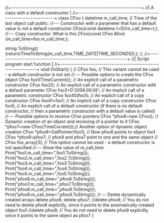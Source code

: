 //+------------------------------------------------------------------+ 
//| A class with a default constructor                               | 
//+------------------------------------------------------------------+ 
class CFoo 
  { 
    datetime m_call_time;     // Time of the last object call 
  public: 
  //--- Constructor with a parameter that has a default value is not a default constructor 
    CFoo(const datetime t=0){m_call_time=t;}; 
  //--- Copy constructor: What is this 
    CFoo(const CFoo &foo){m_call_time=foo.m_call_time;}; 
  
   string ToString(){return(TimeToString(m_call_time,TIME_DATE|TIME_SECONDS));}; 
  }; 
//+------------------------------------------------------------------+ 
//| Script program start function                                    | 
//+------------------------------------------------------------------+ 
void OnStart() 
  { 
// CFoo foo; // This variant cannot be used - a default constructor is not set 
//--- Possible options to create the CFoo object 
   CFoo foo1(TimeCurrent());     // An explicit call of a parametric constructor 
   CFoo foo2();                  // An explicit call of a parametric constructor with a default parameter 
   CFoo foo3=D'2009.09.09';      // An implicit call of a parametric constructor 
   CFoo foo40(foo1);             // An explicit call of a copy constructor 
   CFoo foo41=foo1;              // An implicit call of a copy constructor 
   CFoo foo5;                    // An explicit call of a default constructor (if there is no default constructor, 
                                 // then a parametric constructor with a default value is called) 
//--- Possible options to receive CFoo pointers 
   CFoo *pfoo6=new CFoo();       // Dynamic creation of an object and receiving of a pointer to it 
   CFoo *pfoo7=new CFoo(TimeCurrent());// Another option of dynamic object creation 
   CFoo *pfoo8=GetPointer(foo1); // Now pfoo8 points to object foo1 
   CFoo *pfoo9=pfoo7;            // pfoo9 and pfoo7 point to one and the same object 
   // CFoo foo_array[3];         // This option cannot be used - a default constructor is not specified 
//--- Show the value of m_call_time 
   Print("foo1.m_call_time=",foo1.ToString()); 
   Print("foo2.m_call_time=",foo2.ToString()); 
   Print("foo3.m_call_time=",foo3.ToString()); 
   Print("foo4.m_call_time=",foo4.ToString()); 
   Print("foo5.m_call_time=",foo5.ToString()); 
   Print("pfoo6.m_call_time=",pfoo6.ToString()); 
   Print("pfoo7.m_call_time=",pfoo7.ToString()); 
   Print("pfoo8.m_call_time=",pfoo8.ToString()); 
   Print("pfoo9.m_call_time=",pfoo9.ToString()); 
//--- Delete dynamically created arrays 
   delete pfoo6; 
   delete pfoo7; 
   //delete pfoo8;  // You do not need to delete pfoo8 explicitly, since it points to the automatically created object foo1 
   //delete pfoo9;  // You do not need to delete pfoo9 explicitly. since it points to the same object as pfoo7 
  }
